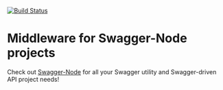 [![Build Status](https://travis-ci.org/theganyo/swagger-node-runner.svg?branch=master)](https://travis-ci.org/theganyo/swagger-node-runner)

# Middleware for Swagger-Node projects

Check out [Swagger-Node](https://www.npmjs.com/package/swagger-node) for all your Swagger utility
and Swagger-driven API project needs!
